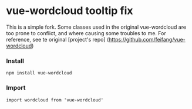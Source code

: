 # vue-wordcloud tooltip fix

This is a simple fork. Some classes used in the original vue-wordcloud are too prone to conflict,
and where causing some troubles to me. 
For reference, see te original [project's repo] (https://github.com/feifang/vue-wordcloud) 


### Install
```
npm install vue-wordcloud

```

### Import
```
import wordcloud from 'vue-wordcloud'
```